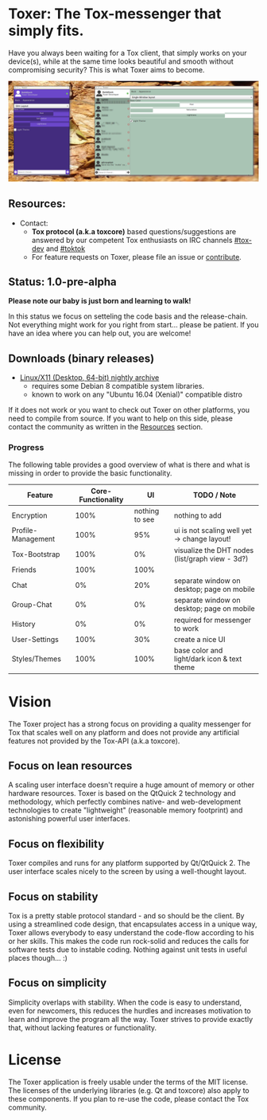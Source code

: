# Toxer: The Tox-messenger that simply fits.
Have you always been waiting for a Tox client, that simply works on your device(s), while at the same time looks beautiful and smooth without compromising security? This is what Toxer aims to become.

![Toxer on LXQt](res/images/screenshots/toxer_lxqt.png)

## Resources:

* Contact:
    * **Tox protocol (a.k.a toxcore)** based questions/suggestions are answered by our competent Tox enthusiasts on IRC channels [#tox-dev](irc://irc.freenode.net/#tox-dev) and [#toktok](irc://irc.freenode.net/#toktok)
    * For feature requests on Toxer, please file an issue or [contribute](CONTRIBUTE.md).

## Status: 1.0-pre-alpha
**Please note our baby is just born and learning to walk!**

In this status we focus on setteling the code basis and the release-chain. Not everything might work for you right from start… please be patient. If you have an idea where you can help out, you are welcome!

## Downloads (binary releases)

* [Linux/X11 (Desktop, 64-bit) nightly archive](https://build.tox.chat/view/toxer/job/toxer_build_linux_x86-64_release/lastSuccessfulBuild/artifact/toxer_build_linux_x86-64_release.tar.xz)
    * requires some Debian 8 compatible system libraries.
    * known to work on any "Ubuntu 16.04 (Xenial)" compatible distro

If it does not work or you want to check out Toxer on other platforms, you need to compile from source. If you want to help on this side, please contact the community as written in the [Resources](#resources) section.

### Progress

The following table provides a good overview of what is there and what is missing in order to provide the basic functionality.

Feature | Core-Functionality | UI | TODO / Note
---- | ---- | ---- | ----
Encryption | 100% | nothing to see | nothing to add
Profile-Management | 100% | 95% | ui is not scaling well yet -> change layout!
Tox-Bootstrap | 100% | 0% | visualize the DHT nodes (list/graph view - 3d?)
Friends | 100% | 100% | 
Chat | 0% | 20% | separate window on desktop; page on mobile
Group-Chat | 0% | 0% | separate window on desktop; page on mobile
History | 0% | 0% | required for messenger to work
User-Settings | 100% | 30% | create a nice UI
Styles/Themes | 100% | 100% | base color and light/dark icon & text theme

# Vision
The Toxer project has a strong focus on providing a quality messenger for Tox that scales well on any platform and does not provide any artificial features not provided by the Tox-API (a.k.a toxcore).

## Focus on lean resources
A scaling user interface doesn't require a huge amount of memory or other hardware resources. Toxer is based on the QtQuick 2 technology and methodology, which perfectly combines native- and web-development technologies to create  "lightweight" (reasonable memory footprint) and astonishing powerful user interfaces.

## Focus on flexibility
Toxer compiles and runs for any platform supported by Qt/QtQuick 2. The user interface scales nicely to the screen by using a well-thought layout.

## Focus on stability
Tox is a pretty stable protocol standard - and so should be the client. By using a streamlined code design, that encapsulates access in a unique way, Toxer allows everybody to easy understand the code-flow according to his or her skills. This makes the code run rock-solid and reduces the calls for software tests due to instable coding. Nothing against unit tests in useful places though… :)

## Focus on simplicity
Simplicity overlaps with stability. When the code is easy to understand, even for newcomers, this reduces the hurdles and increases motivation to learn and improve the program all the way. Toxer strives to provide exactly that, without lacking features or functionality.

# License
The Toxer application is freely usable under the terms of the MIT license. The licenses of the underlying libraries (e.g. Qt and toxcore) also apply to these components. If you plan to re-use the code, please contact the Tox community.
